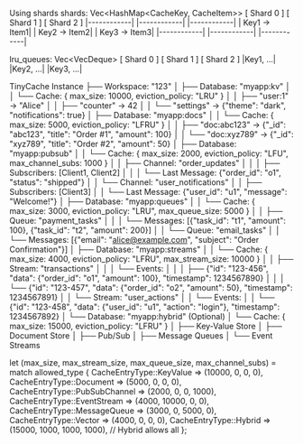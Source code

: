 Using shards
shards: Vec<HashMap<CacheKey, CacheItem>>
[ Shard 0 ] [ Shard 1 ] [ Shard 2 ]
|------------| |------------| |------------|
| Key1 -> Item1| | Key2 -> Item2| | Key3 -> Item3|
|------------| |------------| |------------|

lru_queues: Vec<VecDeque<CacheKey>>
[ Shard 0 ] [ Shard 1 ] [ Shard 2 ]
|Key1, ...| |Key2, ...| |Key3, ...|

TinyCache Instance
├── Workspace: "123"
│ ├── Database: "myapp:kv"
│ │ └── Cache: { max_size: 10000, eviction_policy: "LRU" }
│ │ ├── "user:1" → "Alice"
│ │ ├── "counter" → 42
│ │ └── "settings" → {"theme": "dark", "notifications": true}
│ ├── Database: "myapp:docs"
│ │ └── Cache: { max_size: 5000, eviction_policy: "LFRU" }
│ │ ├── "doc:abc123" → {"\_id": "abc123", "title": "Order #1", "amount": 100}
│ │ └── "doc:xyz789" → {"\_id": "xyz789", "title": "Order #2", "amount": 50}
│ ├── Database: "myapp:pubsub"
│ │ └── Cache: { max_size: 2000, eviction_policy: "LFU", max_channel_subs: 1000 }
│ │ ├── Channel: "order_updates"
│ │ │ ├── Subscribers: [Client1, Client2]
│ │ │ └── Last Message: {"order_id": "o1", "status": "shipped"}
│ │ └── Channel: "user_notifications"
│ │ ├── Subscribers: [Client3]
│ │ └── Last Message: {"user_id": "u1", "message": "Welcome!"}
│ ├── Database: "myapp:queues"
│ │ └── Cache: { max_size: 3000, eviction_policy: "LRU", max_queue_size: 5000 }
│ │ ├── Queue: "payment_tasks"
│ │ │ └── Messages: [{"task_id": "t1", "amount": 100}, {"task_id": "t2", "amount": 200}]
│ │ └── Queue: "email_tasks"
│ │ └── Messages: [{"email": "alice@example.com", "subject": "Order Confirmation"}]
│ ├── Database: "myapp:streams"
│ │ └── Cache: { max_size: 4000, eviction_policy: "LFRU", max_stream_size: 10000 }
│ │ ├── Stream: "transactions"
│ │ │ └── Events:
│ │ │ ├── {"id": "123-456", "data": {"order_id": "o1", "amount": 100}, "timestamp": 1234567890}
│ │ │ └── {"id": "123-457", "data": {"order_id": "o2", "amount": 50}, "timestamp": 1234567891}
│ │ └── Stream: "user_actions"
│ │ └── Events:
│ │ └── {"id": "123-458", "data": {"user_id": "u1", "action": "login"}, "timestamp": 1234567892}
│ └── Database: "myapp:hybrid" (Optional)
│ └── Cache: { max_size: 15000, eviction_policy: "LFRU" }
│ ├── Key-Value Store
│ ├── Document Store
│ ├── Pub/Sub
│ ├── Message Queues
│ └── Event Streams

let (max_size, max_stream_size, max_queue_size, max_channel_subs) = match allowed_type {
CacheEntryType::KeyValue => (10000, 0, 0, 0),
CacheEntryType::Document => (5000, 0, 0, 0),
CacheEntryType::PubSubChannel => (2000, 0, 0, 1000),
CacheEntryType::EventStream => (4000, 10000, 0, 0),
CacheEntryType::MessageQueue => (3000, 0, 5000, 0),
CacheEntryType::Vector => (4000, 0, 0, 0),
CacheEntryType::Hybrid => (15000, 1000, 1000, 1000), // Hybrid allows all
};

